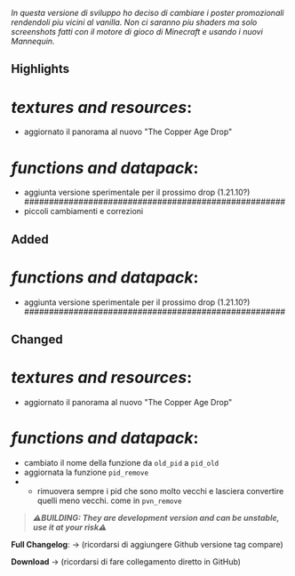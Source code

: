 _In questa versione di sviluppo ho deciso di cambiare i poster promozionali rendendoli piu vicini al vanilla. Non ci saranno piu shaders ma solo screenshots fatti con il motore di gioco di Minecraft e usando i nuovi Mannequin._

## Highlights

# _textures and resources_:

- aggiornato il panorama al nuovo "The Copper Age Drop"

# _functions and datapack_:

- aggiunta versione sperimentale per il prossimo drop (1.21.10?) #####################################################
- piccoli cambiamenti e correzioni

## Added

# _functions and datapack_:
- aggiunta versione sperimentale per il prossimo drop (1.21.10?) #####################################################

## Changed

# _textures and resources_:

- aggiornato il panorama al nuovo "The Copper Age Drop"

# _functions and datapack_:

- cambiato il nome della funzione da ```old_pid``` a ```pid_old```
- aggiornata la funzione ```pid_remove```
- - rimuovera sempre i pid che sono molto vecchi e lasciera convertire quelli meno vecchi. come in ```pvn_remove```

> _**⚠️BUILDING: They are development version and can be unstable, use it at your risk⚠️**_

**Full Changelog**: -> (ricordarsi di aggiungere Github versione tag compare)

**Download** -> (ricordarsi di fare collegamento diretto in GitHub)